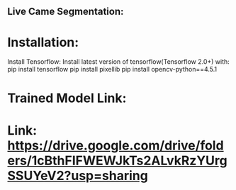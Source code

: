 ## Live Came Segmentation:
# Installation:
Install Tensorflow:
Install latest version of tensorflow(Tensorflow 2.0+) with:
pip install tensorflow
pip install pixellib 
pip install opencv-python==4.5.1

# Trained Model Link: 
# Link: https://drive.google.com/drive/folders/1cBthFIFWEWJkTs2ALvkRzYUrgSSUYeV2?usp=sharing



